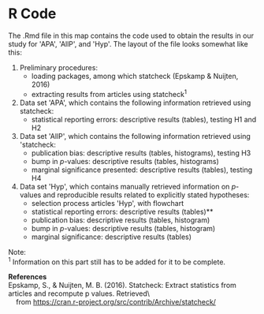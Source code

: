 # R Code

The .Rmd file in this map contains the code used to obtain the results in our study for 'APA', 'AllP', and 'Hyp'. The layout of the file looks somewhat like this:
1. Preliminary procedures:
   - loading packages, among which statcheck (Epskamp & Nuijten, 2016)
   - extracting results from articles using statcheck<sup>1</sup>
2. Data set 'APA', which contains the following information retrieved using statcheck:
   - statistical reporting errors: descriptive results (tables), testing H1 and H2
3. Data set 'AllP', which contains the following information retrieved using 'statcheck:
   - publication bias: descriptive results (tables, histograms), testing H3
   - bump in *p*-values: descriptive results (tables, histograms)
   - marginal significance presented: descriptive results (tables), testing H4
4. Data set 'Hyp', which contains manually retrieved information on *p*-values and reproducible results related to explicitly stated hypotheses:
   - selection process articles 'Hyp', with flowchart 
   - statistical reporting errors: descriptive results (tables)**
   - publication bias: descriptive results (tables, histogram)
   - bump in *p*-values: descriptive results (tables, histogram)
   - marginal significance: descriptive results (tables) 

Note:  
<sup>1</sup> Information on this part still has to be added for it to be complete.  

**References**\
Epskamp, S., & Nuijten, M. B. (2016). Statcheck: Extract statistics from articles and recompute p values. Retrieved\  
&nbsp;&nbsp;&nbsp;&nbsp;from https://cran.r-project.org/src/contrib/Archive/statcheck/
